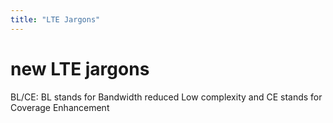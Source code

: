 ```yaml
---
title: "LTE Jargons"
---
```

# new LTE jargons

BL/CE: BL stands for Bandwidth reduced Low complexity and CE stands for Coverage Enhancement


